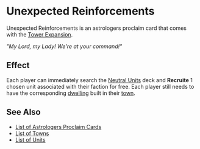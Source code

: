 # Unexpected Reinforcements

Unexpected Reinforcements is an astrologers proclaim card that comes with the [Tower Expansion](../content.md).

*"My Lord, my Lady! We're at your command!"*


## Effect

Each player can immediately search the [Neutral Units](../units.md) deck and **Recruite** 1 chosen unit associated with their faction for free. Each player still needs to have the corresponding [dwelling](../towns.md) built in their [town](../towns.md).


## See Also

- [List of Astrologers Proclaim Cards](../astrologers_proclaim.md)
- [List of Towns](../towns.md)
- [List of Units](../units.md)
